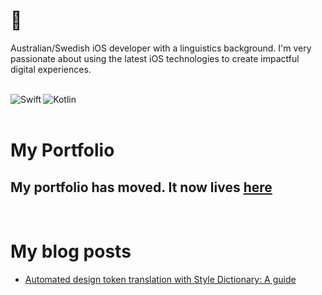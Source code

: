 # 👋

Australian/Swedish iOS developer with a linguistics background. I'm very passionate about using the latest iOS technologies to create impactful digital experiences.

<br/>

<div>
  <img align="left" alt="Swift" src="https://img.shields.io/badge/Swift-F05138.svg?style=for-the-badge&logo=Swift&logoColor=white"/>
  <img align="left" alt="Kotlin" src="https://img.shields.io/badge/Kotlin-7F52FF.svg?style=for-the-badge&logo=Kotlin&logoColor=white"/>
</div>

<br/>
<br/>

# My Portfolio

## My portfolio has moved. It now lives [here](https://yager-j.github.io/portfolio/)

<br/>

# My blog posts

<!-- BLOG-POST-LIST:START -->
- [Automated design token translation with Style Dictionary: A guide](https://medium.com/@joyager/automated-design-token-translation-with-style-dictionary-2a8a3eab7e7c?source=rss-97bdfb24eaa1------2)
<!-- BLOG-POST-LIST:END -->


